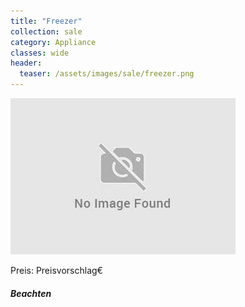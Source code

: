 ```yaml
---
title: "Freezer"
collection: sale
category: Appliance
classes: wide
header: 
  teaser: /assets/images/sale/freezer.png
---
```




<img src="/assets/images/sale/freezer.png" alt="Freezer">

Preis: Preisvorschlag€

##### Beachten
